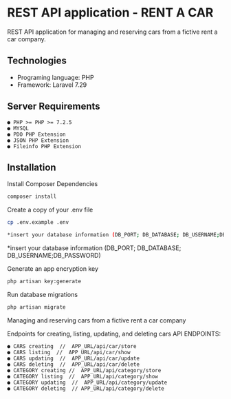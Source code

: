 # REST API application - RENT A CAR

REST API application for managing and reserving cars from a fictive rent a
car company.

## Technologies
- Programing language: PHP
- Framework: Laravel 7.29

## Server Requirements

```
● PHP >= PHP >= 7.2.5
● MYSQL
● PDO PHP Extension
● JSON PHP Extension
● Fileinfo PHP Extension

```


## Installation

 Install Composer Dependencies

```bash
composer install
```


Create a copy of your .env file

```bash
cp .env.example .env

*insert your database information (DB_PORT; DB_DATABASE; DB_USERNAME;DB_PASSWORD)
```
*insert your database information (DB_PORT; DB_DATABASE; DB_USERNAME;DB_PASSWORD)



Generate an app encryption key

```bash
php artisan key:generate
```
Run database migrations

```bash
php artisan migrate
```

Managing and reserving cars from a fictive rent a
car company

Endpoints for creating, listing, updating, and deleting cars
API ENDPOINTS:
```
● CARS creating  //  APP_URL/api/car/store
● CARS listing  //  APP_URL/api/car/show
● CARS updating  //  APP_URL/api/car/update
● CARS deleting  //  APP_URL/api/car/delete
● CATEGORY creating //  APP_URL/api/category/store
● CATEGORY listing  //  APP_URL/api/category/show
● CATEGORY updating  //  APP_URL/api/category/update
● CATEGORY deleting  // APP_URL/api/category/delete



```
